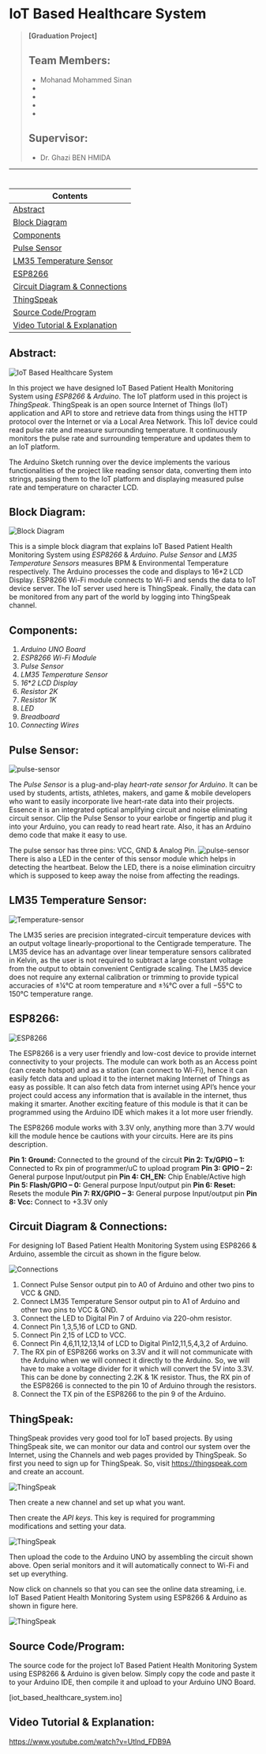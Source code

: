 # IoT Based Healthcare System

>**[Graduation Project]**
>
>**Team Members:**
>----
>- Mohanad Mohammed Sinan
>- 
>- 
>- 
>- 
>**Supervisor:**
>----
>- Dr. Ghazi BEN HMIDA
----

#
| Contents |
| --- |
| [Abstract](#abstract) |
| [Block Diagram](#block-diagram) |
| [Components](#components) |
| [Pulse Sensor](#pulse-sensor) |
| [LM35 Temperature Sensor](#lm35-temperature-sensor) |
| [ESP8266](#esp8266) |
| [Circuit Diagram & Connections](#circuit-diagram--connections) |
| [ThingSpeak](#thingspeak) |
| [Source Code/Program](#source-codeprogram) |
| [Video Tutorial & Explanation](#video-tutorial--explanation) |



## Abstract:

![IoT Based Healthcare System](https://i.imgur.com/0HTZxRd.jpg)

In this project we have designed IoT Based Patient Health Monitoring System using *ESP8266* &amp; *Arduino*.
The IoT platform used in this project is *ThingSpeak*.
ThingSpeak is an open source Internet of Things (IoT) application and API to store and retrieve data from things 
using the HTTP protocol over the Internet or via a Local Area Network.
This IoT device could read pulse rate and measure surrounding temperature.
It continuously monitors the pulse rate and surrounding temperature and updates them to an IoT platform.

The Arduino Sketch running over the device implements the various functionalities of the project like reading sensor data,
converting them into strings, passing them to the IoT platform and displaying measured pulse rate and temperature on character LCD.

## Block Diagram:

![Block Diagram](https://i.imgur.com/7HIYp80.jpg)

This is a simple block diagram that explains IoT Based Patient Health Monitoring System using *ESP8266* & *Arduino*.
*Pulse Sensor* and *LM35 Temperature Sensors* measures BPM & Environmental Temperature respectively.
The Arduino processes the code and displays to 16*2 LCD Display.
ESP8266 Wi-Fi module connects to Wi-Fi and sends the data to IoT device server. The IoT server used here is ThingSpeak.
Finally, the data can be monitored from any part of the world by logging into ThingSpeak channel.

## Components:
1. *Arduino UNO Board*
2. *ESP8266 Wi-Fi Module*
3. *Pulse Sensor*
4. *LM35 Temperature Sensor*
5. *16***2 LCD Display*
6. *Resistor 2K*
7. *Resistor 1K*
8. *LED*
9. *Breadboard*
10. *Connecting Wires*

## Pulse Sensor:

![pulse-sensor](https://i.imgur.com/nzjsUrZ.png)

The *Pulse Sensor* is a plug-and-play *heart-rate sensor for Arduino*.
It can be used by students, artists, athletes, makers,
and game & mobile developers who want to easily incorporate live heart-rate data into their projects.
Essence it is an integrated optical amplifying circuit and noise eliminating circuit sensor.
Clip the Pulse Sensor to your earlobe or fingertip and plug it into your Arduino, you can ready to read heart rate.
Also, it has an Arduino demo code that make it easy to use.

The pulse sensor has three pins: VCC, GND & Analog Pin.
![pulse-sensor](https://i.imgur.com/tzXCQah.png)
There is also a LED in the center of this sensor module which helps in detecting the heartbeat.
Below the LED, there is a noise elimination circuitry which is supposed to keep away the noise from affecting the readings.

## LM35 Temperature Sensor:

![Temperature-sensor](https://i.imgur.com/4Ml4XvM.jpg)

The LM35 series are precision integrated-circuit temperature devices with an output voltage linearly-proportional to the Centigrade 
temperature. 
The LM35 device has an advantage over linear temperature sensors calibrated in Kelvin, 
as the user is not required to subtract a large constant voltage from the output to obtain convenient Centigrade scaling. 
The LM35 device does not require any external calibration or trimming to provide typical accuracies of ±¼°C at room temperature 
and ±¾°C over a full −55°C to 150°C temperature range.

## ESP8266:

![ESP8266](https://i.imgur.com/OYU41gv.png)

The ESP8266 is a very user friendly and low-cost device to provide internet connectivity to your projects. 
The module can work both as an Access point (can create hotspot) and as a station (can connect to Wi-Fi), 
hence it can easily fetch data and upload it to the internet making Internet of Things as easy as possible. 
It can also fetch data from internet using API’s hence your project could access any information that is available in the internet, 
thus making it smarter. 
Another exciting feature of this module is that it can be programmed using the Arduino IDE which makes it a lot more user friendly.

The ESP8266 module works with 3.3V only, anything more than 3.7V would kill the module hence be cautions with your circuits. 
Here are its pins description.

**Pin 1: Ground:** Connected to the ground of the circuit
**Pin 2: Tx/GPIO – 1:** Connected to Rx pin of programmer/uC to upload program
**Pin 3: GPIO – 2:** General purpose Input/output pin
**Pin 4: CH_EN:** Chip Enable/Active high
**Pin 5: Flash/GPIO – 0:** General purpose Input/output pin
**Pin 6: Reset:** Resets the module
**Pin 7: RX/GPIO – 3:** General purpose Input/output pin
**Pin 8: Vcc:** Connect to +3.3V only

## Circuit Diagram & Connections:
For designing IoT Based Patient Health Monitoring System using ESP8266 & Arduino, assemble the circuit as shown in the figure below.

![Connections](https://i.imgur.com/FUAW5eu.jpg)

1. Connect Pulse Sensor output pin to A0 of Arduino and other two pins to VCC & GND.
2. Connect LM35 Temperature Sensor output pin to A1 of Arduino and other two pins to VCC & GND.
3. Connect the LED to Digital Pin 7 of Arduino via 220-ohm resistor.
4. Connect Pin 1,3,5,16 of LCD to GND.
5. Connect Pin 2,15 of LCD to VCC.
6. Connect Pin 4,6,11,12,13,14 of LCD to Digital Pin12,11,5,4,3,2 of Arduino.
7. The RX pin of ESP8266 works on 3.3V and it will not communicate with the Arduino when we will connect it directly to the Arduino. So, 
we will have to make a voltage divider for it which will convert the 5V into 3.3V. 
This can be done by connecting 2.2K & 1K resistor. 
Thus, the RX pin of the ESP8266 is connected to the pin 10 of Arduino through the resistors.
8. Connect the TX pin of the ESP8266 to the pin 9 of the Arduino.

## ThingSpeak:

ThingSpeak provides very good tool for IoT based projects. 
By using ThingSpeak site, we can monitor our data and control our system over the Internet, 
using the Channels and web pages provided by ThingSpeak. So first you need to sign up for ThingSpeak. 
So, visit https://thingspeak.com and create an account.

![ThingSpeak](https://i.imgur.com/MjsGQnk.jpg)

Then create a new channel and set up what you want.

Then create the *API keys*. This key is required for programming modifications and setting your data.

![ThingSpeak](https://i.imgur.com/glYoIaV.jpg)

Then upload the code to the Arduino UNO by assembling the circuit shown above. 
Open serial monitors and it will automatically connect to Wi-Fi and set up everything.

Now click on channels so that you can see the online data streaming, i.e. 
IoT Based Patient Health Monitoring System using ESP8266 & Arduino as shown in figure here.

![ThingSpeak](https://i.imgur.com/TEUvdau.png)

## Source Code/Program:

The source code for the project IoT Based Patient Health Monitoring System using ESP8266 & Arduino is given below. 
Simply copy the code and paste it to your Arduino IDE, then compile it and upload to your Arduino UNO Board.

[iot_based_healthcare_system.ino]

## Video Tutorial & Explanation:

https://www.youtube.com/watch?v=Utlnd_FDB9A
